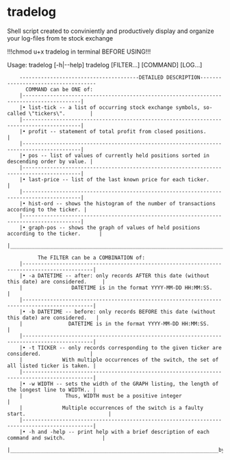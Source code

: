# tradelog
Shell script created to conviniently and productively display and organize your log-files from te stock exchange

!!!chmod u+x tradelog in terminal BEFORE USING!!!


Usage: tradelog [-h|--help]
        tradelog [FILTER...] [COMMAND] [LOG...]
      
        ---------------------------------------DETAILED DESCRIPTION------------------------------------
          COMMAND can be ONE of:
        |-----------------------------------------------------------------------------------------|
        |• list-tick -- a list of occurring stock exchange symbols, so-called \"tickers\".        | 
        |-----------------------------------------------------------------------------------------|
        |• profit -- statement of total profit from closed positions.                             |
        |-----------------------------------------------------------------------------------------|
        |• pos -- list of values of currently held positions sorted in descending order by value. | 
        |-----------------------------------------------------------------------------------------|
        |• last-price -- list of the last known price for each ticker.                            | 
        |-----------------------------------------------------------------------------------------|
        |• hist-ord -- shows the histogram of the number of transactions according to the ticker. | 
        |-----------------------------------------------------------------------------------------|
        |• graph-pos -- shows the graph of values of held positions according to the ticker.      | 
        |_________________________________________________________________________________________|

              The FILTER can be a COMBINATION of:
        |---------------------------------------------------------------------------------------------|
        |• -a DATETIME -- after: only records AFTER this date (without this date) are considered.     |   
        |                DATETIME is in the format YYYY-MM-DD HH:MM:SS.                               |
        |---------------------------------------------------------------------------------------------|
        |• -b DATETIME -- before: only records BEFORE this date (without this date) are considered.   |
        |               DATETIME is in the format YYYY-MM-DD HH:MM:SS.                                |
        |---------------------------------------------------------------------------------------------|
        |• -t TICKER -- only records corresponding to the given ticker are considered.                |
        |             With multiple occurrences of the switch, the set of all listed ticker is taken. |
        |---------------------------------------------------------------------------------------------|
        |• -w WIDTH -- sets the width of the GRAPH listing, the length of the longest line to WIDTH.. |
        |              Thus, WIDTH must be a positive integer                                         |
        |             Multiple occurrences of the switch is a faulty start.                           | 
        |---------------------------------------------------------------------------------------------|
        |• -h and -help -- print help with a brief description of each command and switch.            |
        |____________________________________________________________________by_playfulFence__________|
